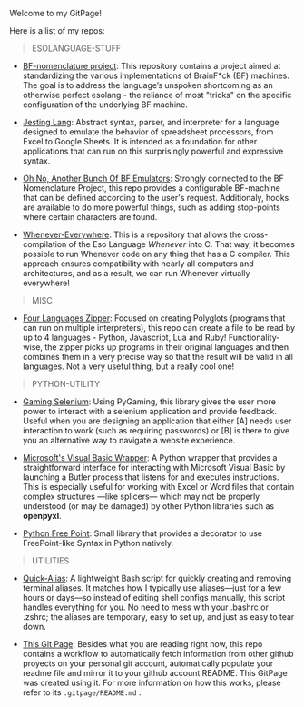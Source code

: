 

Welcome to my GitPage!


Here is a list of my repos:

> ESOLANGUAGE-STUFF
 
  * [BF-nomenclature project](https://github.com/itruffat/BrainF_Nomenclature):  This repository contains a project aimed at standardizing the various implementations of BrainF*ck (BF) machines. 
The goal is to address the language’s unspoken shortcoming as an otherwise perfect esolang - the reliance of most "tricks" on the specific configuration of the underlying BF machine.

 
  * [Jesting Lang](https://github.com/itruffat/JestingLang):  Abstract syntax, parser, and interpreter for a language designed to emulate the behavior of spreadsheet processors, from Excel to Google Sheets.
It is intended as a foundation for other applications that can run on this surprisingly powerful and expressive syntax.

 
  * [Oh No, Another Bunch Of BF Emulators](https://github.com/itruffat/ONABOBFE4P_BrainFck_Emulators):  Strongly connected to the BF Nomenclature Project, this repo provides a configurable BF-machine that can be defined according to the user's request. 
Additionaly, hooks are available to do more powerful things, such as adding stop-points where certain characters are found.

 
  * [Whenever-Everywhere](https://github.com/itruffat/WheneverEverywhere):  This is a repository that allows the cross-compilation of the Eso Language *Whenever* into C. That way, it becomes possible to run Whenever code on any thing that has a C compiler. 
This approach ensures compatibility with nearly all computers and architectures, and as a result, we can run Whenever virtually everywhere!

 
> MISC
 
  * [Four Languages Zipper](https://github.com/itruffat/PyJSZipper4Polyglots):  Focused on creating Polyglots (programs that can run on multiple interpreters), this repo can create a file to be read by up to 4 languages - Python, Javascript, Lua and Ruby!
Functionality-wise, the zipper picks up programs in their original languages and then combines them in a very precise way so that the result will be valid in all languages.
Not a very useful thing, but a really cool one!

 
> PYTHON-UTILITY
 
  * [Gaming Selenium](https://github.com/itruffat/PygamingSelenium):  Using PyGaming, this library gives the user more power to interact with a selenium application and provide feedback. 
Useful when you are designing an application that either [A] needs user interaction to work (such as requiring passwords) or [B] is there to give you an alternative way to navigate a website experience.

 
  * [Microsoft's Visual Basic Wrapper](https://github.com/itruffat/VBW):  A Python wrapper that provides a straightforward interface for interacting with Microsoft Visual Basic by launching a Butler process that listens for and executes instructions.
This is especially useful for working with Excel or Word files that contain complex structures —like splicers— which may not be properly understood (or may be damaged) by other Python libraries such as **openpyxl**.

 
  * [Python Free Point](https://github.com/itruffat/python_point_free):  Small library that provides a decorator to use FreePoint-like Syntax in Python natively.

 
> UTILITIES
 
  * [Quick-Alias](https://github.com/itruffat/QuickAlias.sh):  A lightweight Bash script for quickly creating and removing terminal aliases.
It matches how I typically use aliases—just for a few hours or days—so instead of editing shell configs manually, this script handles everything for you. 
No need to mess with your .bashrc or .zshrc; the aliases are temporary, easy to set up, and just as easy to tear down.

 
  * [This Git Page](https://github.com/itruffat/itruffat.github.io):  Besides what you are reading right now, this repo contains a workflow to automatically fetch information from other github proyects on your personal git account, automatically populate your readme file and mirror it to your
github account README. This GitPage was created using it. For more information on how this works, please refer to its `.gitpage/README.md` .

 
